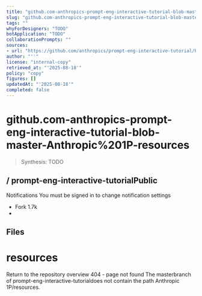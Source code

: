 ```yaml
---
title: "github.com-anthropics-prompt-eng-interactive-tutorial-blob-master-Anthropic%201P-resources"
slug: "github.com-anthropics-prompt-eng-interactive-tutorial-blob-master-Anthropic%201P-resources"
tags: ""
whyForDesigners: "TODO"
botApplication: "TODO"
collaborationPrompts: ""
sources:
- url: "https://github.com/anthropics/prompt-eng-interactive-tutorial/blob/master/Anthropic%201P/resources/"
author: "''"
license: "internal-copy"
retrieved_at: "'2025-08-18'"
policy: "copy"
figures: []
updatedAt: "'2025-08-18'"
completed: false
---
```


# github.com-anthropics-prompt-eng-interactive-tutorial-blob-master-Anthropic%201P-resources

> Synthesis: TODO

/
**prompt-eng-interactive-tutorial**Public
-
Notifications
You must be signed in to change notification settings
- Fork 1.7k
-
## Files
# resources
Return to the repository overview
404 - page not found
The
masterbranch of
prompt-eng-interactive-tutorialdoes not contain the path
Anthropic 1P/resources.


